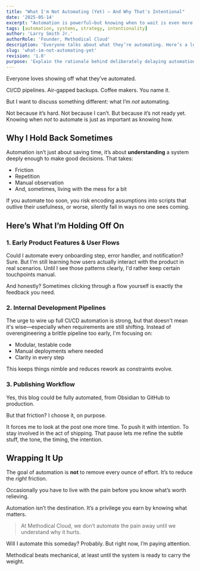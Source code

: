 ```yaml
---
title: "What I'm Not Automating (Yet) — And Why That's Intentional"
date: '2025-05-14'
excerpt: "Automation is powerful—but knowing when to wait is even more important. Here's why I’m intentionally holding back."
tags: [automation, systems, strategy, intentionality]
author: 'Larry Smith Jr.'
authorRole: 'Founder, Methodical Cloud'
description: 'Everyone talks about what they’re automating. Here’s a look at what I’m deliberately not automating—and why that matters more than you think.'
slug: 'what-im-not-automating-yet'
revision: '1.0'
purpose: 'Explain the rationale behind deliberately delaying automation in specific contexts'
---
```


Everyone loves showing off what they’ve automated.

CI/CD pipelines. Air-gapped backups. Coffee makers. You name it.

But I want to discuss something different: what I’m _not_ automating.

Not because it’s hard. Not because I can’t. But because it’s not ready yet.
Knowing when _not_ to automate is just as important as knowing how.

## Why I Hold Back Sometimes

Automation isn’t just about saving time, it’s about **understanding** a system deeply enough to make good decisions. That takes:

- Friction
- Repetition
- Manual observation
- And, sometimes, living with the mess for a bit

If you automate too soon, you risk encoding assumptions into scripts that outlive their usefulness, or worse, silently fail in ways no one sees coming.

## Here’s What I’m Holding Off On

### 1. Early Product Features & User Flows

Could I automate every onboarding step, error handler, and notification? Sure. But I'm still learning how users actually interact with the product in real scenarios. Until I see those patterns clearly, I'd rather keep certain touchpoints manual.

And honestly? Sometimes clicking through a flow yourself is exactly the feedback you need.

### 2. Internal Development Pipelines

The urge to wire up full CI/CD automation is strong, but that doesn't mean it's wise—especially when requirements are still shifting. Instead of overengineering a brittle pipeline too early, I'm focusing on:

- Modular, testable code
- Manual deployments where needed
- Clarity in every step

This keeps things nimble and reduces rework as constraints evolve.

### 3. Publishing Workflow

Yes, this blog could be fully automated, from Obsidian to GitHub to production.

But that friction? I choose it, on purpose.

It forces me to look at the post one more time. To push it with intention. To stay involved in the act of shipping.
That pause lets me refine the subtle stuff, the tone, the timing, the intention.

## Wrapping It Up

The goal of automation is **not** to remove every ounce of effort. It’s to reduce the _right_ friction.

Occasionally you have to live with the pain before you know what’s worth relieving.

Automation isn’t the destination. It’s a privilege you earn by knowing what matters.

> At Methodical Cloud, we don’t automate the pain away until we understand why it hurts.

Will I automate this someday? Probably.
But right now, I’m paying attention.

Methodical beats mechanical, at least until the system is ready to carry the weight.
